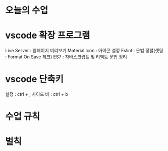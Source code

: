 # 오늘의 수업

# vscode 확장 프로그램
Live Server : 웹페이지 미리보기
Material Icon : 아이콘 설정
Eslint : 문법 정렬(셋팅 : Format On Save 체크)
ES7 : 자바스크립트 및 리액트 문법 정리

# vscode 단축키
설정 : ctrl + ,
사이드 바 : ctrl + b

# 수업 규칙

# 벌칙
